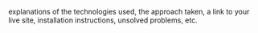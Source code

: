 explanations of the technologies used, the approach taken, a link to your live site, installation instructions, unsolved problems, etc.